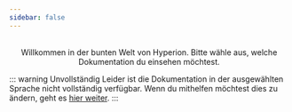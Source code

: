 ```yaml
---
sidebar: false
---
```


<p style="text-align:center">
  <HyperionLogoDynamic />
  <br>
  Willkommen in der bunten Welt von Hyperion. Bitte wähle aus, welche Dokumentation du einsehen möchtest.
</p>

<div class="flex flex-center no-decoration">
  <MainSection title="Benutzer" text="Installation, Konfiguration und erweiterte Informationen" to="/de/user/" icon="user" />
  <MainSection title="Effekte" text="Lerne wie man Effekte entwickelt" to="/de/effects/" icon="effects"/>
  <MainSection title="JSON API" text="Lerne wie du mit der API interagieren kannst" to="/de/json/" icon="json"/>
</div>

::: warning Unvollständig
Leider ist die Dokumentation in der ausgewählten Sprache nicht vollständig verfügbar. Wenn du mithelfen möchtest dies zu ändern, geht es [hier weiter](https://github.com/hyperion-project/hyperion.docs).
:::
